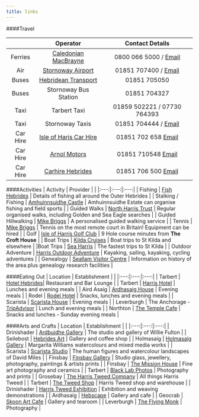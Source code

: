 ```yaml
---
title: links
---
```

####Travel

| | Operator | Contact Details |
|:---:|:---:|:---:|
| Ferries | [Caledonian MacBrayne](https://www.calmac.co.uk) | 0800 066 5000 / [Email](mailto:enquiries@calmac.co.uk) |
| Air | [Stornoway Airport](http://www.hial.co.uk/) | 01851 707400 / [Email](mailto:info@hial.co.uk) |
| Buses | [Hebridean Transport](http://www.cne-siar.gov.uk/travel/busservice/) | 01851 705050 |
| Buses | Stornoway Bus Station | 01851 704327 |
| Taxi | Tarbert Taxi | 01859 502221 / 07730 764393 |
| Taxi | Stornoway Taxis | 01851 704444 / [Email](mailto:stornowaytaxis@btinternet.com) |
| Car Hire | [Isle of Haris Car Hire](http://www.isleofharris-carhire.com/) | 01851 702 658 [Email](mailto:info@isleofharris-carhire.com) |
| Car Hire | [Arnol Motors](http://www.arnolmotors.com/) | 01851 710548 [Email](mailto:arnolmotors@aol.com) |
| Car Hire | [Carhire Hebrides](http://www.carhire-hebrides.co.uk/) | 01851 706 500 [Email](mailto:info@carhire-hebrides.co.uk) |


####Activities
| Activity | Provider |  |
|:---:|:---:|:---:|
| Fishing | [Fish Hebrides](http://www.fishpal.com/Scotland/Hebrides/?dom=Hebrides) | Details of fishing all around the Outer Hebrides |
| Stalking / Fishing | [Amhuinnsuidhe Castle](http://www.amhuinnsuidhe.com/) | Amhuinnsuidhe Estate can organise fishing and field sports |
| Guided Walks | [North Harris Trust](http://www.north-harris.org/events/) | Regular organised walks, including Golden and Sea Eagle searches |
| Guided Hillwalking | [Mike Briggs](http://www.mikeandpeggybriggs.co.uk/hill.htm) | A personalised guided walking service |
| Tennis | [Mike Briggs](http://www.mikeandpeggybriggs.co.uk/tennis.htm) | Tennis on the most remote court in Britain! Equipment can be hired |
| Golf | [Isle of Harris Golf Club](http://www.harrisgolf.com/) | 9 Hole course minutes from **The Croft House** |
| Boat Trips | [Kilda Cruises](http://www.kildacruises.co.uk/) | Boat trips to St Kilda and elsewhere |
|Boat Trips | [Sea Harris](http://seaharris.com/) | The fastest trips to St Kilda |
| Outdoor Adventure | [Harris Outdoor Adventure](http://www.harrisoutdoor.co.uk/) | Kayaking, sailing, kayaking, cycling adventures |
| Genealogy | [Seallam Visitor Centre](http://www.seallam.com/intro.htm) | Information on history of the area plus genealogy research facilities |

####Eating Out
| Location | Establishment |  |
|:---:|:---:|:---:|
| Tarbert | [Hotel Hebrides](http://www.hotel-hebrides.com/dining.php)| Restaurant and Bar Lounge |
| Tarbert | [Harris Hotel](http://www.harrishotel.com/food.asp) | Lunches and evening meals |
| Aird Asaig | [Ardhasaig House](http://www.ardhasaig.co.uk/ardhasaig-hotel-food-dining.html) | Evening meals |
| Rodel | [Rodel Hotel](http://www.rodelhotel.co.uk/index.html?pid=49) | Snacks, lunches and evening meals |
| Scarista | [Scarista House](http://www.scaristahouse.com/Food.html) | Evening meals |
| Leverburgh | The Anchorage - [TripAdvisor](http://www.tripadvisor.co.uk/Restaurant_Review-g2187963-d2572453-Reviews-The_Anchorage-Leverburgh_Isle_of_Harris_Lewis_and_Harris_Outer_Hebrides_The_Hebr.html) | Lunch and evening meals |
| Northton | [The Temple Cafe](https://www.facebook.com/TheTempleCafe/) | Snacks and lunches - Sunday evening meals |

####Arts and Crafts
| Location | Establishment |  |
|:---:|:---:|:---:|
| Drinishader | [Ardbuidhe Gallery](http://www.williefulton.com/) | The studio and gallery of Willie Fulton |
| Seilebost | [Hebrides Art](http://www.hebridesart.co.uk/) | Gallery and coffee shop |
| Holmasaig | [Holmasaig Gallery](http://www.holmasaiggallery.com/) | Margarita Williams watercolours and mixed media works |
| Scarista | [Scarista Studio](http://www.milespaintings.co.uk/) | The human figures and watercolour landscapes of David Miles |
| Finsbay | [Finsbay Gallery](http://www.finsbaygallery.co.uk/) | Studio glass, jewellery, photography, paintings & artists prints |
| Finsbay | [The Mission House](http://missionhousestudio.blogspot.co.uk/) | Fine art photography and ceramics |
| Tarbert | [Black Lab Photos](http://www.blacklabphotos.com/) | Photography and prints |
| Grosebay | [The Harris Tweed Company](http://harristweedco.co.uk/about_us) | All things Harris Tweed |
| Tarbert | [The Tweed Shop](http://www.harristweedisleofharris.co.uk/index.php/aboutus/opening-times) | Harris Tweed shop and warehouse |
| Drinishader | [Harris Tweed Exhibition](http://www.harristweedisleofharris.co.uk/) | Exhibition and weaving demonstrations |
| Ardhasaig | [Hebscape](http://www.skoon.com/) | Gallery and cafe |
| Geocrab | [Skoon Art Cafe](http://www.hebscapegallery.co.uk/) | Gallery and tearoom |
| Leverburgh | [The Flying Monk](http://www.theflyingmonk.co.uk/) | Photography |
